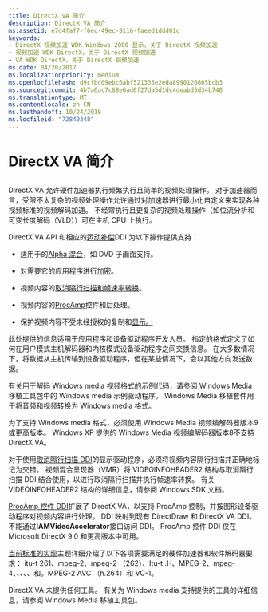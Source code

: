 ```yaml
---
title: DirectX VA 简介
description: DirectX VA 简介
ms.assetid: e7d4faf7-f6ec-49ec-8116-faeed1ddd01c
keywords:
- DirectX 视频加速 WDK Windows 2000 显示，关于 DirectX 视频加速
- 视频加速 WDK DirectX，关于 DirectX 视频加速
- VA WDK DirectX，关于 DirectX 视频加速
ms.date: 04/20/2017
ms.localizationpriority: medium
ms.openlocfilehash: d9cfbd09ebc6abf521333e2eda8990126605bcb3
ms.sourcegitcommit: 4b7a6ac7c68e6ad6f27da5d1dc4deabd5d34b748
ms.translationtype: MT
ms.contentlocale: zh-CN
ms.lasthandoff: 10/24/2019
ms.locfileid: "72840348"
---
```

# <a name="introduction-to-directx-va"></a>DirectX VA 简介


## <span id="ddk_introduction_to_directx_va_gg"></span><span id="DDK_INTRODUCTION_TO_DIRECTX_VA_GG"></span>


DirectX VA 允许硬件加速器执行频繁执行且简单的视频处理操作。 对于加速器而言，受限不太复杂的视频处理操作允许通过对加速器进行最小化自定义来实现各种视频标准的视频解码加速。 不经常执行且更复杂的视频处理操作（如位流分析和可变长度解码（VLD））可在主机 CPU 上执行。

DirectX VA API 和相应的[运动补偿](motion-compensation.md)DDI 为以下操作提供支持：

-   适用于的[Alpha 混合](https://docs.microsoft.com/windows-hardware/drivers/ddi/index)，如 DVD 子画面支持。

-   对需要它的应用程序进行[加密](encryption-support.md)。

-   视频内容的[取消隔行扫描和帧速率转换](deinterlacing-and-frame-rate-conversion.md)。

-   视频内容的[ProcAmp](procamp-control-processing.md)控件和后处理。

-   保护视频内容不受未经授权的复制和[显示。](copp-processing.md)

此处提供的信息适用于应用程序和设备驱动程序开发人员。 指定的格式定义了如何在用户模式主机解码器和内核模式设备驱动程序之间交换信息。 在大多数情况下，将数据从主机传输到设备驱动程序，但在某些情况下，会以其他方向发送数据。

有关用于解码 Windows media 视频格式的示例代码，请参阅 Windows Media 移植工具包中的 Windows media 示例驱动程序。 Windows Media 移植套件用于将音频和视频转换为 Windows media 格式。

为了支持 Windows media 格式，必须使用 Windows Media 视频编解码器版本9或更高版本。 Windows XP 提供的 Windows Media 视频编解码器版本8不支持 DirectX VA。

对于使用[取消隔行扫描 DDI](deinterlacing-and-frame-rate-conversion.md)的显示驱动程序，必须将视频内容隔行扫描并正确地标记为交错。 视频混合呈现器（VMR）将 VIDEOINFOHEADER2 结构与取消隔行扫描 DDI 结合使用，以进行取消隔行扫描并执行帧速率转换。 有关 VIDEOINFOHEADER2 结构的详细信息，请参阅 Windows SDK 文档。

[ProcAmp 控件 DDI](procamp-control-processing.md)扩展了 DirectX VA，以支持 ProcAmp 控制，并按图形设备驱动程序对视频内容进行处理。 DDI 映射到现有 DirectDraw 和 DirectX VA DDI。 不能通过**IAMVideoAccelerator**接口访问 DDI。 ProcAmp 控件 DDI 仅在 Microsoft DirectX 9.0 和更高版本中可用。

[当前标准的实现](implementation-of-current-standards.md)主题详细介绍了以下各项需要满足的硬件加速器和软件解码器要求： itu-t 261、mpeg-2、mpeg-2 （262）、Itu-t .H、MPEG-2、mpeg-4、、、、、和。MPEG-2 AVC （h.264）和 VC-1。

DirectX VA 未提供任何工具。 有关为 Windows media 支持提供的工具的详细信息，请参阅 Windows Media 移植工具包。

 

 





